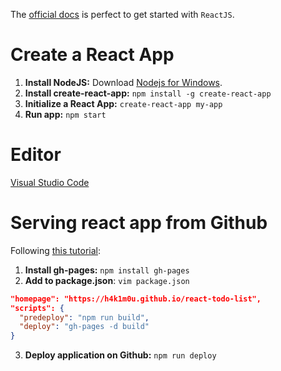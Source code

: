 The [official docs](https://reactjs.org/docs/hello-world.html) is perfect to get started with `ReactJS`.


# Create a React App

1. **Install NodeJS:** Download [Nodejs for Windows](https://nodejs.org/en/).
2. **Install create-react-app:** `npm install -g create-react-app`
3. **Initialize a React App:** `create-react-app my-app`
4. **Run app:** `npm start`


# Editor
[Visual Studio Code](https://code.visualstudio.com/)


# Serving react app from Github
Following [this tutorial](https://codeburst.io/deploy-react-to-github-pages-to-create-an-amazing-website-42d8b09cd4d):

1. **Install gh-pages:** `npm install gh-pages`
2. **Add to package.json**: `vim package.json`

```json
"homepage": "https://h4k1m0u.github.io/react-todo-list",
"scripts": {
  "predeploy": "npm run build",
  "deploy": "gh-pages -d build"
}
```

3. **Deploy application on Github:** `npm run deploy`
